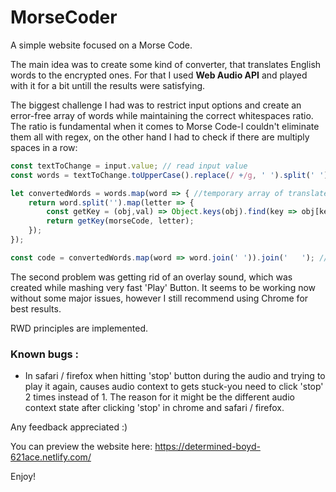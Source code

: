 # MorseCoder
A simple website focused on a Morse Code.

The main idea was to create some kind of converter, that translates English words to the encrypted ones.
For that I used **Web Audio API** and played with it for a bit untill the results were satisfying. 

The biggest challenge I had was to restrict input options and create an error-free array of words 
while maintaining the correct whitespaces ratio. The ratio is fundamental when it comes to Morse Code-I couldn't eliminate them all with regex, on the other hand I had to check if there are multiply spaces
in a row:

```javascript
const textToChange = input.value; // read input value
const words = textToChange.toUpperCase().replace(/ +/g, ' ').split(' '); // array of words, regex for multi whitespaces

let convertedWords = words.map(word => { //temporary array of translated words
    return word.split('').map(letter => {
        const getKey = (obj,val) => Object.keys(obj).find(key => obj[key] === val); // find obj key by value (morse letter)
        return getKey(morseCode, letter);
    });
});

const code = convertedWords.map(word => word.join(' ')).join('   '); // 1 space for letters, 3 for words
```
The second problem was getting rid of an overlay sound, which was created while mashing very fast 'Play' Button.
It seems to be working now without some major issues, however I still recommend using Chrome for best results.

RWD principles are implemented.

### Known bugs :
* In safari / firefox when hitting 'stop' button during the audio and trying to play it again, causes audio context to gets stuck-you need to click 'stop' 2 times instead of 1. The reason for it might be the different audio context state after clicking 'stop' in chrome and 
safari / firefox. 


Any feedback appreciated :)

You can preview the website here: https://determined-boyd-621ace.netlify.com/

Enjoy!